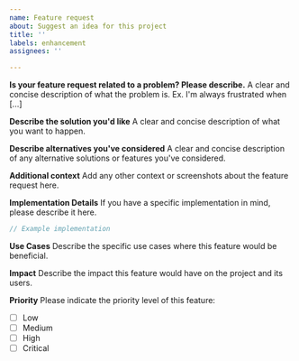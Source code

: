 ```yaml
---
name: Feature request
about: Suggest an idea for this project
title: ''
labels: enhancement
assignees: ''

---
```


**Is your feature request related to a problem? Please describe.**
A clear and concise description of what the problem is. Ex. I'm always frustrated when [...]

**Describe the solution you'd like**
A clear and concise description of what you want to happen.

**Describe alternatives you've considered**
A clear and concise description of any alternative solutions or features you've considered.

**Additional context**
Add any other context or screenshots about the feature request here.

**Implementation Details**
If you have a specific implementation in mind, please describe it here.

```dart
// Example implementation
```

**Use Cases**
Describe the specific use cases where this feature would be beneficial.

**Impact**
Describe the impact this feature would have on the project and its users.

**Priority**
Please indicate the priority level of this feature:
- [ ] Low
- [ ] Medium
- [ ] High
- [ ] Critical 